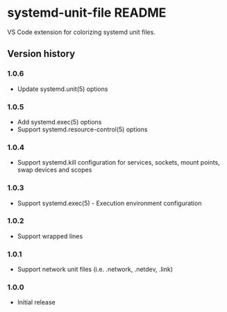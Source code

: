 # systemd-unit-file README

VS Code extension for colorizing systemd unit files.

## Version history

### 1.0.6

- Update systemd.unit(5) options

### 1.0.5

- Add systemd.exec(5) options
- Support systemd.resource-control(5) options

### 1.0.4

- Support systemd.kill configuration for services, sockets, mount points, swap devices and scopes

### 1.0.3

- Support systemd.exec(5) - Execution environment configuration

### 1.0.2

- Support wrapped lines

### 1.0.1

- Support network unit files (i.e. .network, .netdev, .link)

### 1.0.0

- Initial release

